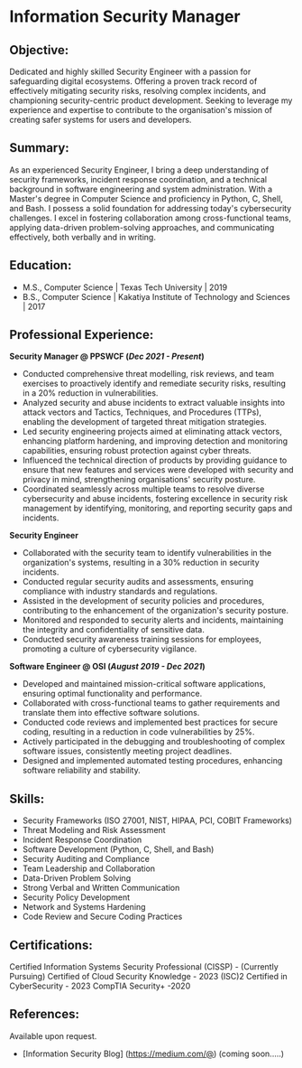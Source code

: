 # Information Security Manager

## Objective:
Dedicated and highly skilled Security Engineer with a passion for safeguarding digital ecosystems. Offering a proven track record of effectively mitigating security risks, resolving complex incidents, and championing security-centric product development. Seeking to leverage my experience and expertise to contribute to the organisation's mission of creating safer systems for users and developers.

## Summary:
As an experienced Security Engineer, I bring a deep understanding of security frameworks, incident response coordination, and a technical background in software engineering and system administration. With a Master's degree in Computer Science and proficiency in Python, C, Shell, and Bash. I possess a solid foundation for addressing today's cybersecurity challenges. I excel in fostering collaboration among cross-functional teams, applying data-driven problem-solving approaches, and communicating effectively, both verbally and in writing.

## Education:
 - M.S., Computer Science | Texas Tech University | 2019
 - B.S., Computer Science | Kakatiya Institute of Technology and Sciences | 2017
   
## Professional Experience:
**Security Manager @ PPSWCF (_Dec 2021 - Present_)**
- Conducted comprehensive threat modelling, risk reviews, and team exercises to proactively identify and remediate security risks, resulting in a 20% reduction in vulnerabilities.
- Analyzed security and abuse incidents to extract valuable insights into attack vectors and Tactics, Techniques, and Procedures (TTPs), enabling the development of targeted threat mitigation strategies.
- Led security engineering projects aimed at eliminating attack vectors, enhancing platform hardening, and improving detection and monitoring capabilities, ensuring robust protection against cyber threats.
- Influenced the technical direction of products by providing guidance to ensure that new features and services were developed with security and privacy in mind, strengthening organisations' security posture.
- Coordinated seamlessly across multiple teams to resolve diverse cybersecurity and abuse incidents, fostering excellence in security risk management by identifying, monitoring, and reporting security gaps and incidents.

**Security Engineer**
- Collaborated with the security team to identify vulnerabilities in the organization's systems, resulting in a 30% reduction in security incidents.
- Conducted regular security audits and assessments, ensuring compliance with industry standards and regulations.
- Assisted in the development of security policies and procedures, contributing to the enhancement of the organization's security posture.
- Monitored and responded to security alerts and incidents, maintaining the integrity and confidentiality of sensitive data.
- Conducted security awareness training sessions for employees, promoting a culture of cybersecurity vigilance.

**Software Engineer @ OSI (_August 2019 - Dec 2021_)**
- Developed and maintained mission-critical software applications, ensuring optimal functionality and performance.
- Collaborated with cross-functional teams to gather requirements and translate them into effective software solutions.
- Conducted code reviews and implemented best practices for secure coding, resulting in a reduction in code vulnerabilities by 25%.
- Actively participated in the debugging and troubleshooting of complex software issues, consistently meeting project deadlines.
- Designed and implemented automated testing procedures, enhancing software reliability and stability.

## Skills:
- Security Frameworks (ISO 27001, NIST, HIPAA, PCI, COBIT Frameworks)
- Threat Modeling and Risk Assessment
- Incident Response Coordination
- Software Development (Python, C, Shell, and Bash)
- Security Auditing and Compliance
- Team Leadership and Collaboration
- Data-Driven Problem Solving
- Strong Verbal and Written Communication
- Security Policy Development
- Network and Systems Hardening
- Code Review and Secure Coding Practices

## Certifications:

Certified Information Systems Security Professional (CISSP) - (Currently Pursuing)
Certified of Cloud Security Knowledge - 2023
(ISC)2 Certified in CyberSecurity - 2023
CompTIA Security+ -2020

## References:
 Available upon request.

 - [Information Security Blog] (https://medium.com/@) (coming soon.....)
